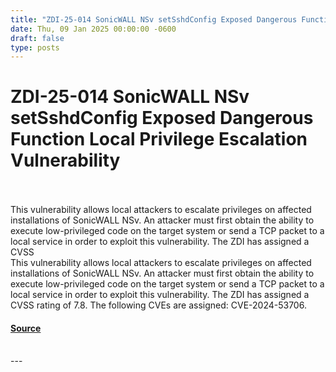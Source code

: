 ```yaml
---
title: "ZDI-25-014 SonicWALL NSv setSshdConfig Exposed Dangerous Function Local Privilege Escalation Vulnerability"
date: Thu, 09 Jan 2025 00:00:00 -0600
draft: false
type: posts
---
```

# ZDI-25-014 SonicWALL NSv setSshdConfig Exposed Dangerous Function Local Privilege Escalation Vulnerability

<br/>

<br/>
This vulnerability allows local attackers to escalate privileges on affected installations of SonicWALL NSv. An attacker must first obtain the ability to execute low-privileged code on the target system or send a TCP packet to a local service in order to exploit this vulnerability. The ZDI has assigned a CVSS
<br/>
This vulnerability allows local attackers to escalate privileges on affected installations of SonicWALL NSv. An attacker must first obtain the ability to execute low-privileged code on the target system or send a TCP packet to a local service in order to exploit this vulnerability. The ZDI has assigned a CVSS rating of 7.8. The following CVEs are assigned: CVE-2024-53706.

#### [Source](http://www.zerodayinitiative.com/advisories/ZDI-25-014/)

<br/>
---
